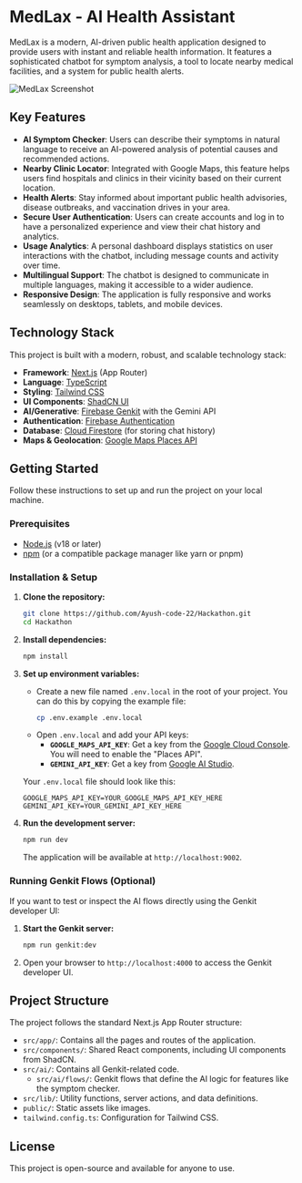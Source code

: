 # MedLax - AI Health Assistant

MedLax is a modern, AI-driven public health application designed to provide users with instant and reliable health information. It features a sophisticated chatbot for symptom analysis, a tool to locate nearby medical facilities, and a system for public health alerts.

![MedLax Screenshot](https://picsum.photos/seed/medlax/1200/600)

## Key Features

- **AI Symptom Checker**: Users can describe their symptoms in natural language to receive an AI-powered analysis of potential causes and recommended actions.
- **Nearby Clinic Locator**: Integrated with Google Maps, this feature helps users find hospitals and clinics in their vicinity based on their current location.
- **Health Alerts**: Stay informed about important public health advisories, disease outbreaks, and vaccination drives in your area.
- **Secure User Authentication**: Users can create accounts and log in to have a personalized experience and view their chat history and analytics.
- **Usage Analytics**: A personal dashboard displays statistics on user interactions with the chatbot, including message counts and activity over time.
- **Multilingual Support**: The chatbot is designed to communicate in multiple languages, making it accessible to a wider audience.
- **Responsive Design**: The application is fully responsive and works seamlessly on desktops, tablets, and mobile devices.

## Technology Stack

This project is built with a modern, robust, and scalable technology stack:

- **Framework**: [Next.js](https://nextjs.org/) (App Router)
- **Language**: [TypeScript](https://www.typescriptlang.org/)
- **Styling**: [Tailwind CSS](https://tailwindcss.com/)
- **UI Components**: [ShadCN UI](https://ui.shadcn.com/)
- **AI/Generative**: [Firebase Genkit](https://firebase.google.com/docs/genkit) with the Gemini API
- **Authentication**: [Firebase Authentication](https://firebase.google.com/docs/auth)
- **Database**: [Cloud Firestore](https://firebase.google.com/docs/firestore) (for storing chat history)
- **Maps & Geolocation**: [Google Maps Places API](https://developers.google.com/maps/documentation/places/web-service)

## Getting Started

Follow these instructions to set up and run the project on your local machine.

### Prerequisites

- [Node.js](https://nodejs.org/) (v18 or later)
- [npm](https://www.npmjs.com/) (or a compatible package manager like yarn or pnpm)

### Installation & Setup

1.  **Clone the repository:**
    ```bash
    git clone https://github.com/Ayush-code-22/Hackathon.git
    cd Hackathon
    ```

2.  **Install dependencies:**
    ```bash
    npm install
    ```

3.  **Set up environment variables:**
    -   Create a new file named `.env.local` in the root of your project. You can do this by copying the example file:
        ```bash
        cp .env.example .env.local
        ```
    -   Open `.env.local` and add your API keys:
        -   **`GOOGLE_MAPS_API_KEY`**: Get a key from the [Google Cloud Console](https://console.cloud.google.com/google/maps-apis/overview). You will need to enable the "Places API".
        -   **`GEMINI_API_KEY`**: Get a key from [Google AI Studio](https://aistudio.google.com/app/apikey).

    Your `.env.local` file should look like this:
    ```
    GOOGLE_MAPS_API_KEY=YOUR_GOOGLE_MAPS_API_KEY_HERE
    GEMINI_API_KEY=YOUR_GEMINI_API_KEY_HERE
    ```

4.  **Run the development server:**
    ```bash
    npm run dev
    ```

    The application will be available at `http://localhost:9002`.

### Running Genkit Flows (Optional)

If you want to test or inspect the AI flows directly using the Genkit developer UI:

1.  **Start the Genkit server:**
    ```bash
    npm run genkit:dev
    ```
2.  Open your browser to `http://localhost:4000` to access the Genkit developer UI.

## Project Structure

The project follows the standard Next.js App Router structure:

-   `src/app/`: Contains all the pages and routes of the application.
-   `src/components/`: Shared React components, including UI components from ShadCN.
-   `src/ai/`: Contains all Genkit-related code.
    -   `src/ai/flows/`: Genkit flows that define the AI logic for features like the symptom checker.
-   `src/lib/`: Utility functions, server actions, and data definitions.
-   `public/`: Static assets like images.
-   `tailwind.config.ts`: Configuration for Tailwind CSS.

## License

This project is open-source and available for anyone to use.
